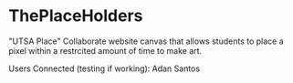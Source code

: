 # ThePlaceHolders
"UTSA Place" Collaborate website canvas that allows students to place a pixel within a restrcited amount of time to make art.

Users Connected (testing if working):
Adan Santos
